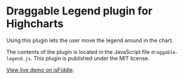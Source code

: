 Draggable Legend plugin for Highcharts
================
Using this plugin lets the user move the legend around in the chart.

The contents of the plugin is located in the JavaScript file `draggable-legend.js`. 
This plugin is published under the MIT license.

[View live demo on jsFiddle](http://jsfiddle.net/highcharts/4jZ7T/).